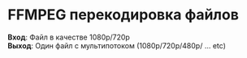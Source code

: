 # FFMPEG перекодировка файлов

**Вход**: Файл в качестве 1080p/720p <br>
**Выход**: Один файл с мультипотоком (1080p/720p/480p/ ... etc)